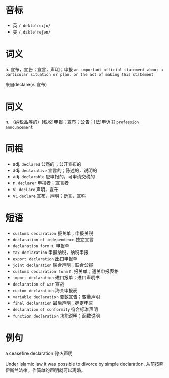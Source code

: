 # 音标

- 英 `/ˌdeklə'reɪʃn/`
- 美 `/,dɛklə'reʃən/`

# 词义

n. 宣布，宣告；宣言，声明；申报
`an important official statement about a particular situation or plan, or the act of making this statement`



来自declare(v. 宣布)

# 同义

n. （纳税品等的）[税收]申报；宣布；公告；[法]申诉书
`profession` `announcement`

# 同根

- adj. `declared` 公然的；公开宣布的
- adj. `declarative` 宣言的；陈述的，说明的
- adj. `declarable` 应申报的，可申请交税的
- n. `declarer` 申报者；宣言者
- vi. `declare` 声明，宣布
- vt. `declare` 宣布，声明；断言，宣称

# 短语

- `customs declaration` 报关单；申报关税
- `declaration of independence` 独立宣言
- `declaration form` n. 申报单
- `tax declaration` 申报纳税，纳税申报
- `export declaration` 出口申报单
- `joint declaration` 联合声明；联合公报
- `customs declaration form` n. 报关单；通关申报表格
- `import declaration` 进口报单；进口声明书
- `declaration of war` 宣战
- `custom declaration` 海关申报表
- `variable declaration` 变数宣告；变量声明
- `final declaration` 最后声明；确定申告
- `declaration of conformity` 符合标准声明
- `function declaration` 功能说明；函数说明

# 例句

a ceasefire declaration
停火声明

Under Islamic law it was possible to divorce by simple declaration.
从前按照伊斯兰法律，作简单的声明就可以离婚。


